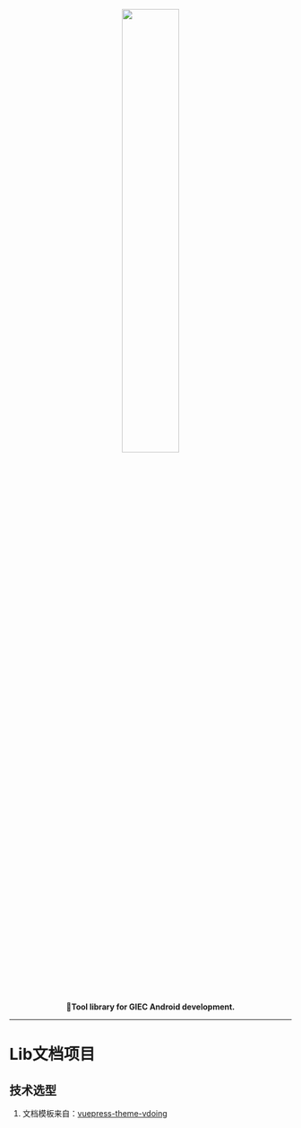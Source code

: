 <p align="center">
	<a href="https://www.giec.cn/"><img src="https://www.giec.cn/uploadfiles/logo/Top002629_logo.png?VG9wMDAyNjI5X2xvZ28ucG5n" width="45%"></a>
</p>
<p align="center">
	<strong>🍬Tool library for GIEC Android development. </strong>
</p>


-------------------------------------------------------------------------------

# Lib文档项目


## 技术选型

1. 文档模板来自：[vuepress-theme-vdoing](https://doc.xugaoyi.com/)
